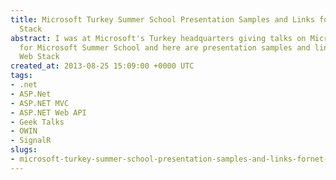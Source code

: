 ```yaml
---
title: Microsoft Turkey Summer School Presentation Samples and Links for .NET Web
  Stack
abstract: I was at Microsoft's Turkey headquarters giving talks on Microsoft Web Stack
  for Microsoft Summer School and here are presentation samples and links for .NET
  Web Stack
created_at: 2013-08-25 15:09:00 +0000 UTC
tags:
- .net
- ASP.Net
- ASP.NET MVC
- ASP.NET Web API
- Geek Talks
- OWIN
- SignalR
slugs:
- microsoft-turkey-summer-school-presentation-samples-and-links-fornet-web-stack
---
```

